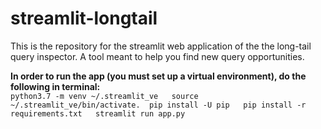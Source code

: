 # streamlit-longtail  
This is the repository for the streamlit web application of the the long-tail query inspector. A tool meant to help you find new query opportunities.  

**In order to run the app (you must set up a virtual environment), do the following in terminal:**  
`
python3.7 -m venv ~/.streamlit_ve  
source ~/.streamlit_ve/bin/activate. 
pip install -U pip  
pip install -r requirements.txt  
streamlit run app.py  
`
